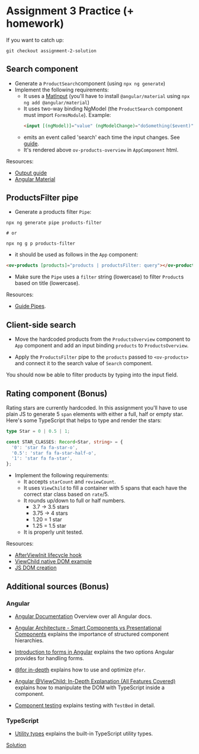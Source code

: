 # Assignment 3 Practice (+ homework)
If you want to catch up:

```
git checkout assignment-2-solution
```

## Search component

- Generate a `ProductSearch`component (using `npx ng generate`)
- Implement the following requirements:
  - It uses a [MatInput](https://material.angular.dev/components/input/overview) (you'll have to install `@angular/material` using `npx ng add @angular/material`)
  - It uses two-way binding NgModel (the `ProductSearch` component must import `FormsModule`). Example:
    ```html
    <input [(ngModel)]="value" (ngModelChange)="doSomething($event)" />
    ```
  - emits an event called 'search' each time the input changes. See [guide](https://angular.dev/guide/components/outputs).
  - It's rendered above `ov-products-overview` in `AppComponent` html.


Resources:
- [Output guide](https://angular.dev/guide/components/outputs)
- [Angular Material](https://material.angular.io/)

## ProductsFilter pipe

- Generate a products filter `Pipe`:

```shell
npx ng generate pipe products-filter

# or

npx ng g p products-filter
```

- it should be used as follows in the `App` component:
```html
<ov-products [products]="products | productsFilter: query"></ov-products>
```

- Make sure the `Pipe` uses a `filter` string (lowercase) to filter `Product`s based on title (lowercase).

Resources:
- [Guide Pipes](https://angular.dev/guide/templates/pipes).

## Client-side search

- Move the hardcoded products from the `ProductsOverview` component to `App` component and add an input binding `products` to `ProductsOverview`.

- Apply the `ProductsFilter` pipe to the `products` passed to `<ov-products>` and connect it to the search value of `Search` component.

You should now be able to filter products by typing into the input field.

## Rating component (Bonus)

Rating stars are currently hardcoded. In this assignment you'll have to use plain JS to generate 5 `span` elements with
either a full, half or empty star. Here's some TypeScript that helps to type and render the stars:
```typescript
type Star = 0 | 0.5 | 1;

const STAR_CLASSES: Record<Star, string> = {
  '0': 'star fa fa-star-o',
  '0.5': 'star fa fa-star-half-o',
  '1': 'star fa fa-star',
};
```

- Implement the following requirements:
  - It accepts `starCount` and `reviewCount`.
  - It uses `ViewChild` to fill a container with 5 spans that each have the correct star class based on `rate`/5.
  - It rounds up/down to full or half numbers.
    - 3.7 -> 3.5 stars
    - 3.75 -> 4 stars
    - 1.20 = 1 star
    - 1.25 = 1.5 star
  - It is properly unit tested.

Resources:
  - [AfterViewInit lifecycle hook](https://angular.dev/guide/components/lifecycle#ngafterviewinit)
  - [ViewChild native DOM example](https://blog.angular-university.io/angular-viewchild/#usingviewchildtoinjectareferencetoadomelement)
  - [JS DOM creation](https://developer.mozilla.org/en-US/docs/Web/API/Node/appendChild)

## Additional sources (Bonus)

### Angular

- [Angular Documentation](https://angular.dev/overview) Overview over all Angular docs.

- [Angular Architecture - Smart Components vs Presentational Components](https://blog.angular-university.io/angular-2-smart-components-vs-presentation-components-whats-the-difference-when-to-use-each-and-why/)
  explains the importance of structured component hierarchies.

- [Introduction to forms in Angular](https://angular.dev/guide/forms)
  explains the two options Angular provides for handling forms.

- [@for in-depth](https://blog.angular-university.io/angular-for/) 
  explains how to use and optimize `@for`.
  
- [Angular @ViewChild: In-Depth Explanation (All Features Covered)](https://blog.angular-university.io/angular-viewchild/)
  explains how to manipulate the DOM with TypeScript inside a component.

- [Component testing](https://angular.dev/guide/testing/components-scenarios)
  explains testing with `TestBed` in detail.

### TypeScript

- [Utility types](https://www.typescriptlang.org/docs/handbook/utility-types.html)
  explains the built-in TypeScript utility types.

[Solution](https://github.com/OpenValue-D/angular-basic-training/compare/assignment-2-solution...assignment-3-solution)
